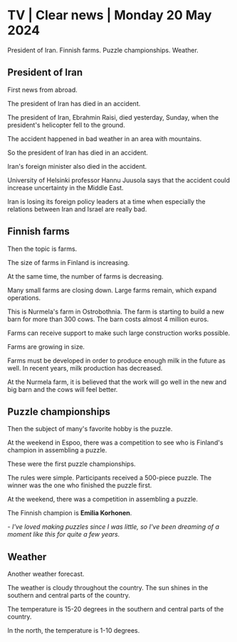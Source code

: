 # TV \| Clear news \| Monday 20 May 2024

President of Iran. Finnish farms. Puzzle championships. Weather.

## President of Iran

First news from abroad.

The president of Iran has died in an accident.

The president of Iran, Ebrahmin Raisi, died yesterday, Sunday, when the president's helicopter fell to the ground.

The accident happened in bad weather in an area with mountains.

So the president of Iran has died in an accident.

Iran's foreign minister also died in the accident.

University of Helsinki professor Hannu Juusola says that the accident could increase uncertainty in the Middle East.

Iran is losing its foreign policy leaders at a time when especially the relations between Iran and Israel are really bad.

## Finnish farms

Then the topic is farms.

The size of farms in Finland is increasing.

At the same time, the number of farms is decreasing.

Many small farms are closing down. Large farms remain, which expand operations.

This is Nurmela's farm in Ostrobothnia. The farm is starting to build a new barn for more than 300 cows. The barn costs almost 4 million euros.

Farms can receive support to make such large construction works possible.

Farms are growing in size.

Farms must be developed in order to produce enough milk in the future as well. In recent years, milk production has decreased.

At the Nurmela farm, it is believed that the work will go well in the new and big barn and the cows will feel better.

## Puzzle championships

Then the subject of many's favorite hobby is the puzzle.

At the weekend in Espoo, there was a competition to see who is Finland's champion in assembling a puzzle.

These were the first puzzle championships.

The rules were simple. Participants received a 500-piece puzzle. The winner was the one who finished the puzzle first.

At the weekend, there was a competition in assembling a puzzle.

The Finnish champion is **Emilia Korhonen**.

*- I've loved making puzzles since I was little, so I've been dreaming of a moment like this for quite a few years.*

## Weather

Another weather forecast.

The weather is cloudy throughout the country. The sun shines in the southern and central parts of the country.

The temperature is 15-20 degrees in the southern and central parts of the country.

In the north, the temperature is 1-10 degrees.


